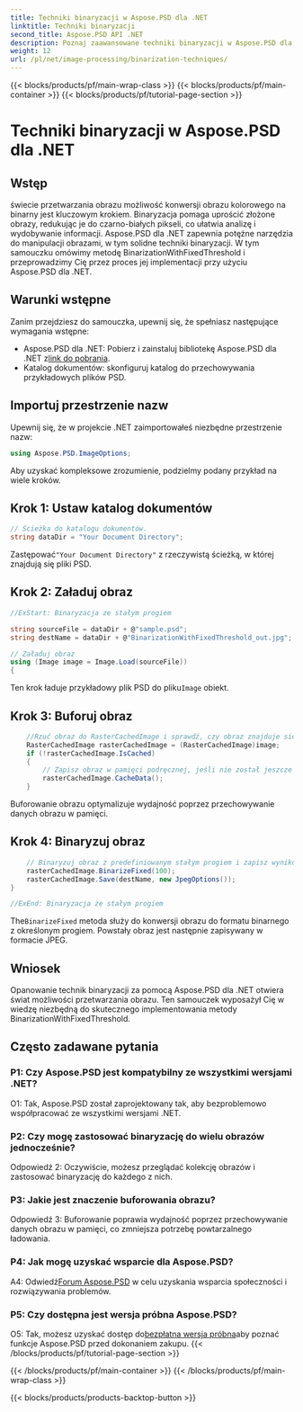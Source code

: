 ```yaml
---
title: Techniki binaryzacji w Aspose.PSD dla .NET
linktitle: Techniki binaryzacji
second_title: Aspose.PSD API .NET
description: Poznaj zaawansowane techniki binaryzacji w Aspose.PSD dla .NET. Z łatwością konwertuj kolorowe obrazy na format binarny za pomocą metody BinarizationWithFixedThreshold.
weight: 12
url: /pl/net/image-processing/binarization-techniques/
---
```


{{< blocks/products/pf/main-wrap-class >}}
{{< blocks/products/pf/main-container >}}
{{< blocks/products/pf/tutorial-page-section >}}

# Techniki binaryzacji w Aspose.PSD dla .NET

## Wstęp

świecie przetwarzania obrazu możliwość konwersji obrazu kolorowego na binarny jest kluczowym krokiem. Binaryzacja pomaga uprościć złożone obrazy, redukując je do czarno-białych pikseli, co ułatwia analizę i wydobywanie informacji. Aspose.PSD dla .NET zapewnia potężne narzędzia do manipulacji obrazami, w tym solidne techniki binaryzacji. W tym samouczku omówimy metodę BinarizationWithFixedThreshold i przeprowadzimy Cię przez proces jej implementacji przy użyciu Aspose.PSD dla .NET.

## Warunki wstępne

Zanim przejdziesz do samouczka, upewnij się, że spełniasz następujące wymagania wstępne:

-  Aspose.PSD dla .NET: Pobierz i zainstaluj bibliotekę Aspose.PSD dla .NET z[link do pobrania](https://releases.aspose.com/psd/net/).
- Katalog dokumentów: skonfiguruj katalog do przechowywania przykładowych plików PSD.

## Importuj przestrzenie nazw

Upewnij się, że w projekcie .NET zaimportowałeś niezbędne przestrzenie nazw:

```csharp
using Aspose.PSD.ImageOptions;
```

Aby uzyskać kompleksowe zrozumienie, podzielmy podany przykład na wiele kroków.

## Krok 1: Ustaw katalog dokumentów

```csharp
// Ścieżka do katalogu dokumentów.
string dataDir = "Your Document Directory";
```

 Zastępować`"Your Document Directory"` z rzeczywistą ścieżką, w której znajdują się pliki PSD.

## Krok 2: Załaduj obraz

```csharp
//ExStart: Binaryzacja ze stałym progiem

string sourceFile = dataDir + @"sample.psd";
string destName = dataDir + @"BinarizationWithFixedThreshold_out.jpg";

// Załaduj obraz
using (Image image = Image.Load(sourceFile))
{
```

 Ten krok ładuje przykładowy plik PSD do pliku`Image` obiekt.

## Krok 3: Buforuj obraz

```csharp
	//Rzuć obraz do RasterCachedImage i sprawdź, czy obraz znajduje się w pamięci podręcznej
	RasterCachedImage rasterCachedImage = (RasterCachedImage)image;
	if (!rasterCachedImage.IsCached)
	{
		// Zapisz obraz w pamięci podręcznej, jeśli nie został jeszcze zapisany w pamięci podręcznej
		rasterCachedImage.CacheData();
	}
```

Buforowanie obrazu optymalizuje wydajność poprzez przechowywanie danych obrazu w pamięci.

## Krok 4: Binaryzuj obraz

```csharp
	// Binaryzuj obraz z predefiniowanym stałym progiem i zapisz wynikowy obraz
	rasterCachedImage.BinarizeFixed(100);
	rasterCachedImage.Save(destName, new JpegOptions());
}

//ExEnd: Binaryzacja ze stałym progiem
```

 The`BinarizeFixed` metoda służy do konwersji obrazu do formatu binarnego z określonym progiem. Powstały obraz jest następnie zapisywany w formacie JPEG.

## Wniosek

Opanowanie technik binaryzacji za pomocą Aspose.PSD dla .NET otwiera świat możliwości przetwarzania obrazu. Ten samouczek wyposażył Cię w wiedzę niezbędną do skutecznego implementowania metody BinarizationWithFixedThreshold.

## Często zadawane pytania

### P1: Czy Aspose.PSD jest kompatybilny ze wszystkimi wersjami .NET?

O1: Tak, Aspose.PSD został zaprojektowany tak, aby bezproblemowo współpracować ze wszystkimi wersjami .NET.

### P2: Czy mogę zastosować binaryzację do wielu obrazów jednocześnie?

Odpowiedź 2: Oczywiście, możesz przeglądać kolekcję obrazów i zastosować binaryzację do każdego z nich.

### P3: Jakie jest znaczenie buforowania obrazu?

Odpowiedź 3: Buforowanie poprawia wydajność poprzez przechowywanie danych obrazu w pamięci, co zmniejsza potrzebę powtarzalnego ładowania.

### P4: Jak mogę uzyskać wsparcie dla Aspose.PSD?

 A4: Odwiedź[Forum Aspose.PSD](https://forum.aspose.com/c/psd/34) w celu uzyskania wsparcia społeczności i rozwiązywania problemów.

### P5: Czy dostępna jest wersja próbna Aspose.PSD?

 O5: Tak, możesz uzyskać dostęp do[bezpłatna wersja próbna](https://releases.aspose.com/)aby poznać funkcje Aspose.PSD przed dokonaniem zakupu.
{{< /blocks/products/pf/tutorial-page-section >}}

{{< /blocks/products/pf/main-container >}}
{{< /blocks/products/pf/main-wrap-class >}}

{{< blocks/products/products-backtop-button >}}
